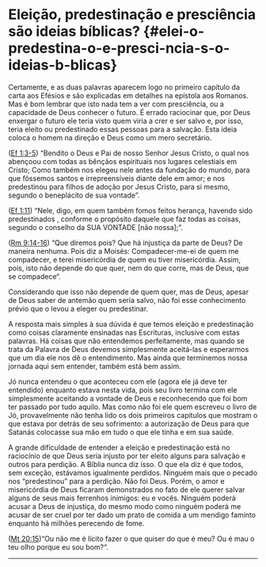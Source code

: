 # Eleição, predestinação e presciência são ideias bíblicas? {#elei-o-predestina-o-e-presci-ncia-s-o-ideias-b-blicas}

Certamente, e as duas palavras aparecem logo no primeiro capítulo da carta aos Efésios e são explicadas em detalhes na epístola aos Romanos. Mas é bom lembrar que isto nada tem a ver com presciência, ou a capacidade de Deus conhecer o futuro. É errado raciocinar que, por Deus enxergar o futuro ele teria visto quem viria a crer e ser salvo e, por isso, teria eleito ou predestinado essas pessoas para a salvação. Esta ideia coloca o homem na direção e Deus como um mero secretário.

([Ef 1:3-5](http://bibliaonline.com.br/acf/ef/1/3-5)) “Bendito o Deus e Pai de nosso Senhor Jesus Cristo, o qual nos abençoou com todas as bênçãos espirituais nos lugares celestiais em Cristo; Como também nos elegeu nele antes da fundação do mundo, para que fôssemos santos e irrepreensíveis diante dele em amor; e nos predestinou para filhos de adoção por Jesus Cristo, para si mesmo, segundo o beneplácito de sua vontade”.

([Ef 1:11](http://bibliaonline.com.br/acf/ef/1/11)) “Nele, digo, em quem também fomos feitos herança, havendo sido predestinados , conforme o propósito daquele que faz todas as coisas, segundo o conselho da SUA VONTADE [não nossa];”.

([Rm 9:14-16](http://bibliaonline.com.br/acf/rm/9/14-16)) “Que diremos pois? Que há injustiça da parte de Deus? De maneira nenhuma. Pois diz a Moisés: Compadecer-me-ei de quem me compadecer, e terei misericórdia de quem eu tiver misericórdia. Assim, pois, isto não depende do que quer, nem do que corre, mas de Deus, que se compadece“.

Considerando que isso não depende de quem quer, mas de Deus, apesar de Deus saber de antemão quem seria salvo, não foi esse conhecimento prévio que o levou a eleger ou predestinar.

A resposta mais simples à sua dúvida é que temos eleição e predestinação como coisas claramente ensinadas nas Escrituras, inclusive com estas palavras. Há coisas que não entendemos perfeitamente, mas quando se trata da Palavra de Deus devemos simplesmente aceitá-las e esperarmos que um dia ele nos dê o entendimento. Mas ainda que terminemos nossa jornada aqui sem entender, também está bem assim.

Jó nunca entendeu o que aconteceu com ele (agora ele já deve ter entendido) enquanto estava nesta vida, pois seu livro termina com ele simplesmente aceitando a vontade de Deus e reconhecendo que foi bom ter passado por tudo aquilo. Mas como não foi ele quem escreveu o livro de Jó, provavelmente não tenha lido os dois primeiros capítulos que mostram o que estava por detrás de seu sofrimento: a autorização de Deus para que Satanás colocasse sua mão em tudo o que ele tinha e em sua saúde.

A grande dificuldade de entender a eleição e predestinação está no raciocínio de que Deus seria injusto por ter eleito alguns para salvação e outros para perdição. A Bíblia nunca diz isso. O que ela diz é que todos, sem exceção, estávamos igualmente perdidos. Ninguém mais que o pecado nos “predestinou” para a perdição. Não foi Deus. Porém, o amor e misericórdia de Deus ficaram demonstrados no fato de ele querer salvar alguns de seus mais ferrenhos inimigos: eu e vocês. Ninguém poderá acusar a Deus de injustiça, do mesmo modo como ninguém poderá me acusar de ser cruel por ter dado um prato de comida a um mendigo faminto enquanto há milhões perecendo de fome.

([Mt 20:15](http://bibliaonline.com.br/acf/mt/20/15))“Ou não me é lícito fazer o que quiser do que é meu? Ou é mau o teu olho porque eu sou bom?“.

*****